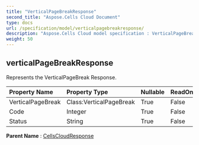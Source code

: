 ```yaml
---
title: "VerticalPageBreakResponse"
second_title: "Aspose.Cells Cloud Document"
type: docs
url: /specification/model/verticalpagebreakresponse/
description: "Aspose.Cells Cloud model specification : VerticalPageBreakResponse. Effortlessly handle Excel and other spreadsheet documents with features like opening, generating, editing, splitting, merging, comparing, and converting."
weight: 50
---
```


## **verticalPageBreakResponse**

Represents the VerticalPageBreak Response. 

| Property Name | Property Type | Nullable |  ReadOnly | DefaultValue | Description | 
| :- | :- | :- |:- |  :- | :- |
| VerticalPageBreak | Class:VerticalPageBreak | True |  False |  |  |  
| Code | Integer | True |  False |  |  |  
| Status | String | True |  False |  |  |  

**Parent Name** : [CellsCloudResponse](cellscloudresponse)

